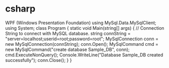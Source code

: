 # csharp
WPF (Windows Presentation Foundation)
using MySql.Data.MySqlClient;
using System;
class Program {
  static void Main(string[] args) {
    // Connection String to connect with MySQL database.
    string connString = "server=localhost;userid=root;password=root";
    MySqlConnection conn = new MySqlConnection(connString);
    conn.Open();
    MySqlCommand cmd = new MySqlCommand("create database Sample_DB", conn);
    cmd.ExecuteNonQuery();
    Console.WriteLine("Database Sample_DB created successfully");
    conn.Close();
  }
}
